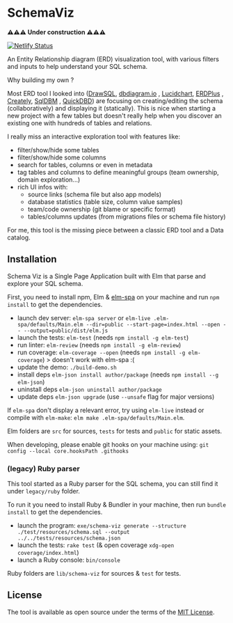 # SchemaViz

**⚠️⚠️⚠️ Under construction ⚠️⚠️⚠️**

[![Netlify Status](https://api.netlify.com/api/v1/badges/21f157ae-adde-4caa-8fce-4921b917761b/deploy-status)](https://app.netlify.com/sites/schema-viz/deploys)

An Entity Relationship diagram (ERD) visualization tool, with various filters and inputs to help understand your SQL
schema.

Why building my own ?

Most ERD tool I looked into ([DrawSQL](https://drawsql.app), [dbdiagram.io](https://dbdiagram.io)
, [Lucidchart](https://www.lucidchart.com/pages/examples/er-diagram-tool), [ERDPlus](https://erdplus.com)
, [Creately](https://creately.com/lp/er-diagram-tool-online), [SqlDBM](https://sqldbm.com)
, [QuickDBD](https://www.quickdatabasediagrams.com)) are focusing on creating/editing the schema (collaboratively) and
displaying it (statically). This is nice when starting a new project with a few tables but doesn't really help when you
discover an existing one with hundreds of tables and relations.

I really miss an interactive exploration tool with features like:

- filter/show/hide some tables
- filter/show/hide some columns
- search for tables, columns or even in metadata
- tag tables and columns to define meaningful groups (team ownership, domain exploration...)
- rich UI infos with:
    - source links (schema file but also app models)
    - database statistics (table size, column value samples)
    - team/code ownership (git blame or specific format)
    - tables/columns updates (from migrations files or schema file history)

For me, this tool is the missing piece between a classic ERD tool and a Data catalog.

## Installation

Schema Viz is a Single Page Application built with Elm that parse and explore your SQL schema.

First, you need to install npm, Elm & [elm-spa](https://www.elm-spa.dev) on your machine and run `npm install` to get the dependencies.

- launch dev server: `elm-spa server` or `elm-live .elm-spa/defaults/Main.elm --dir=public --start-page=index.html --open -- --output=public/dist/elm.js`
- launch the tests: `elm-test` (needs `npm install -g elm-test`)
- run linter: `elm-review` (needs `npm install -g elm-review`)
- run coverage: `elm-coverage --open` (needs `npm install -g elm-coverage`) > doesn't work with elm-spa :(
- update the demo: `./build-demo.sh`
- install deps `elm-json install author/package` (needs `npm install --g elm-json`)
- uninstall deps `elm-json uninstall author/package`
- update deps `elm-json upgrade` (use `--unsafe` flag for major versions)

If `elm-spa` don't display a relevant error, try using `elm-live` instead or compile with `elm-make`: `elm make .elm-spa/defaults/Main.elm`.

Elm folders are `src` for sources, `tests` for tests and `public` for static assets.

When developing, please enable git hooks on your machine using: `git config --local core.hooksPath .githooks`

### (legacy) Ruby parser

This tool started as a Ruby parser for the SQL schema, you can still find it under `legacy/ruby` folder.

To run it you need to install Ruby & Bundler in your machine, then run `bundle install` to get the dependencies.

- launch the
  program: `exe/schema-viz generate --structure ./test/resources/schema.sql --output ../../tests/resources/schema.json`
- launch the tests: `rake test` (& open coverage `xdg-open coverage/index.html`)
- launch a Ruby console: `bin/console`

Ruby folders are `lib/schema-viz` for sources & `test` for tests.

## License

The tool is available as open source under the terms of the [MIT License](https://opensource.org/licenses/MIT).
